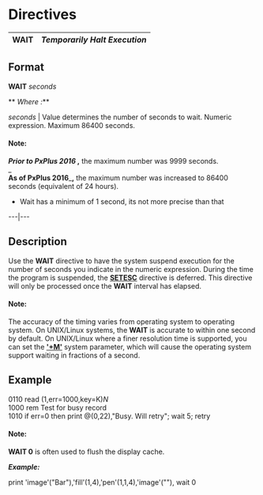 # Directives 

**WAIT** |  **_Temporarily Halt Execution_**  
---|---  
  
##  Format

**WAIT** _seconds_  
  
** _Where_ _:_**

_seconds_ |  Value determines the number of seconds to wait. Numeric expression. Maximum 86400 seconds.

#### **Note:**  
**_Prior to PxPlus 2016_ ,** the maximum number was 9999 seconds.  
_  
**As of PxPlus 2016**_**,** the maximum number was increased to 86400 seconds (equivalent of 24 hours).  
- Wait has a minimum of 1 second, its not more precise than that  

---|---  
  
##  Description

Use the **WAIT** directive to have the system suspend execution for the number of seconds you indicate in the numeric expression. During the time the program is suspended, the **[SETESC](setesc.md)** directive is deferred. This directive will only be processed once the **WAIT** interval has elapsed.

#### **Note:**  
The accuracy of the timing varies from operating system to operating system. On UNIX/Linux systems, the **WAIT** is accurate to within one second by default. On UNIX/Linux where a finer resolution time is supported, you can set the [**'+M'**](../parameters/plusm.md) system parameter, which will cause the operating system support waiting in fractions of a second.

##  Example

0110 read (1,err=1000,key=K$)N$  
1000 rem Test for busy record  
1010 if err=0 then print @(0,22),"Busy. Will retry"; wait 5; retry

#### **Note:**  
**WAIT 0** is often used to flush the display cache.  
  
**_Example:_**  
  
print 'image'("Bar"),'fill'(1,4),'pen'(1,1,4),'image'(""), wait 0
